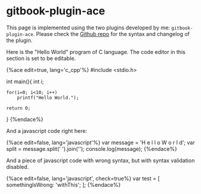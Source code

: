 # gitbook-plugin-ace

<!--sec data-title="Introduction" data-id="intro" ces-->
This page is implemented using the two plugins developed by me: ```gitbook-plugin-ace```. Please check the [Github repo](https://github.com/ymcatar/gitbook-plugin-ace) for the syntax and changelog of the plugin.
<!--endsec-->

<!--sec data-title="Examples" data-id="example" ces-->

Here is the "Hello World" program of C language. The code editor in this section is set to be editable.

{%ace edit=true, lang='c_cpp'%}
#include <stdio.h>

int main(){
	int i;

	for(i=0; i<10; i++)
		printf("Hello World.");

	return 0;
}
{%endace%}

And a javascript code right here:

{%ace edit=false, lang='javascript'%}
var message = 'H e l l o W o r l d';
var split = message.split(' ').join('');
console.log(message);
{%endace%}

<!--endsec-->

And a piece of javascript code with wrong syntax, but with syntax validation disabled.

{%ace edit=false, lang='javascript', check=true%}
var test = [
	somethingIsWrong: 'withThis';
];
{%endace%}
